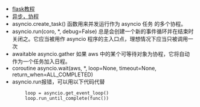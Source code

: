 - [flask教程](https://blog.csdn.net/sinat_38682860/article/details/82354342)
- [异步，协程](https://docs.python.org/zh-cn/3.7/library/asyncio.html)
- asyncio.create_task() 函数用来并发运行作为 asyncio 任务 的多个协程。
- asyncio.run(coro, *, debug=False) 总是会创建一个新的事件循环并在结束时关闭之。它应当被用作 asyncio 程序的主入口点，理想情况下应当只被调用一次
- awaitable asyncio.gather 如果 aws 中的某个可等待对象为协程，它将自动作为一个任务加入日程。
- coroutine asyncio.wait(aws, *, loop=None, timeout=None, return_when=ALL_COMPLETED)
- asyncio.run报错，可以用以下代码代替
```
        loop = asyncio.get_event_loop()
        loop.run_until_complete(func())
```
